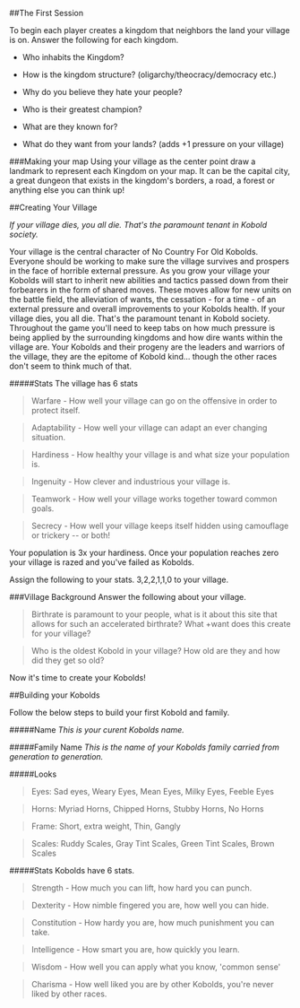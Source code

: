 
##The First Session

To begin each player creates a kingdom that neighbors the land your village is on. Answer the following for each kingdom.
 
* Who inhabits the Kingdom?

* How is the kingdom structure? (oligarchy/theocracy/democracy etc.)

* Why do you believe they hate your people?

* Who is their greatest champion?

* What are they known for?

* What do they want from your lands?  (adds +1 pressure on your village)


###Making your map
Using your village as the center point draw a landmark to represent each Kingdom on your map. It can be the capital city, a great dungeon that exists in the kingdom's borders, a road, a forest or anything else you can think up!


##Creating Your Village

*If your village dies, you all die. That's the paramount tenant in Kobold society.*

Your village is the central character of No Country For Old Kobolds. Everyone should be working to make sure the village survives and prospers in the face of horrible external pressure. As you grow your village your Kobolds will start to inherit new abilities and tactics passed down from their forbearers in the form of shared moves. These moves allow for new units on the battle field, the alleviation of wants, the cessation - for a time - of an external pressure and overall improvements to your Kobolds health. If your village dies, you all die. That's the paramount tenant in Kobold society. Throughout the game you'll need to keep tabs on how much pressure is being applied by the surrounding kingdoms and how dire wants within the village are. Your Kobolds and their progeny are the leaders and warriors of the village, they are the epitome of Kobold kind... though the other races don't seem to think much of that.

#####Stats
The village has 6 stats

>Warfare - How well your village can go on the offensive in order to protect itself.

>Adaptability - How well your village can adapt an ever changing situation.

>Hardiness - How healthy your village is and what size your population is.

>Ingenuity - How clever and industrious your village is.

>Teamwork - How well your village works together toward common goals.

>Secrecy - How well your village keeps itself hidden using camouflage or trickery -- or both!

Your population is 3x your hardiness. Once your population reaches zero your village is razed and you've failed as Kobolds.

Assign the following to your stats. 3,2,2,1,1,0 to your village.


###Village Background
Answer the following about your village.

> Birthrate is paramount to your people, what is it about this site that allows for such an accelerated birthrate? What +want does this create for your village?

> Who is the oldest Kobold in your village? How old are they and how did they get so old?


Now it's time to create your Kobolds! 

##Building your Kobolds

Follow the below steps to build your first Kobold and family.

#####Name 
*This is your curent Kobolds name.*

#####Family Name
*This is the name of your Kobolds family carried from generation to generation.* 

#####Looks
>Eyes: Sad eyes, Weary Eyes, Mean Eyes, Milky Eyes, Feeble Eyes

>Horns: Myriad Horns, Chipped Horns, Stubby Horns, No Horns

>Frame: Short, extra weight, Thin, Gangly

>Scales: Ruddy Scales, Gray Tint Scales, Green Tint Scales, Brown Scales

#####Stats
Kobolds have 6 stats. 
>Strength - How much you can lift, how hard you can punch.

>Dexterity - How nimble fingered you are, how well you can hide.

>Constitution - How hardy you are, how much punishment you can take.

>Intelligence - How smart you are, how quickly you learn.

>Wisdom - How well you can apply what you know, 'common sense'

>Charisma - How well liked you are by other Kobolds, you're never liked by other races.

